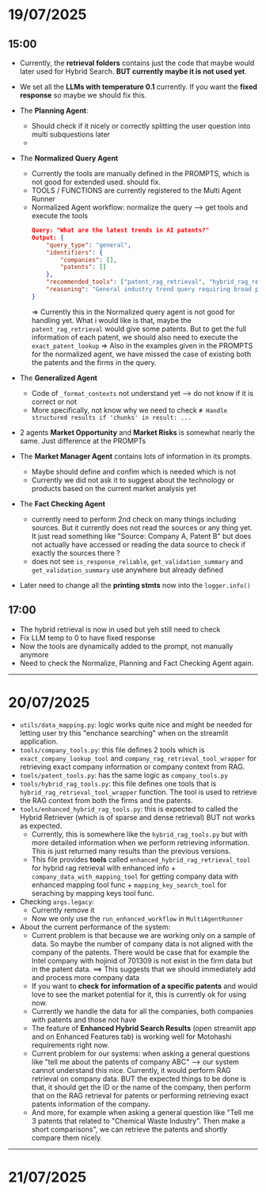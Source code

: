 # 19/07/2025 

## 15:00 

- Currently, the **retrieval folders** contains just the code that maybe would later used for Hybrid Search. **BUT currently maybe it is not used yet**. 

- We set all the **LLMs with temperature 0.1** currently. If you want the **fixed response** so maybe we should fix this.

- The **Planning Agent**: 
  - Should check if it nicely or correctly splitting the user question into multi subquestions later 
  - 

- The **Normalized Query Agent**
  - Currently the tools are manually defined in the PROMPTS, which is not good for extended used. should fix.
  - TOOLS / FUNCTIONS are currently registered to the Multi Agent Runner 
  - Normalized Agent workflow: normalize the query --> get tools and execute the tools
    ```json
    Query: "What are the latest trends in AI patents?"
    Output: {
        "query_type": "general",
        "identifiers": {
            "companies": [],
            "patents": []
        },
        "recommended_tools": ["patent_rag_retrieval", "hybrid_rag_retrieval"],
        "reasoning": "General industry trend query requiring broad patent analysis"
    }
    ```
    => Currently this in the Normalized query agent is not good for handling yet. What i would like is that, maybe the ```patent_rag_retrieval``` would give some patents. But to get the full information of each patent, we should also need to execute the ```exact_patent_lookup```
    => Also in the examples given in the PROMPTS for the normalized agent, we have missed the case of existing both the patents and the firms in the query. 

- The **Generalized Agent**
  - Code of ```_format_contexts``` not understand yet --> do not know if it is correct or not 
  - More specifically, not know why we need to check ```# Handle structured results if 'chunks' in result: ... ```

- 2 agents **Market Opportunity** and **Market Risks** is somewhat nearly the same. Just difference at the PROMPTs

- The **Market Manager Agent** contains lots of information in its prompts.
  - Maybe should define and confim which is needed which is not 
  - Currently we did not ask it to suggest about the technology or products based on the current market analysis yet 

- The **Fact Checking Agent** 
  - currently need to perform 2nd check on many things including sources. But it currently does not read the sources or any thing yet. It just read something like "Source: Company A, Patent B" but does not actually have accessed or reading the data source to check if exactly the sources there ? 
  - does not see ```is_response_reliable```, ```get_validation_summary``` and ```get_validation_summary``` use anywhere but already defined 

- Later need to change all the **printing stmts** now into the ```logger.info()```

## 17:00

- The hybrid retrieval is now in used but yeh still need to check 
- Fix LLM temp to 0 to have fixed response 
- Now the tools are dynamically added to the prompt, not manually anymore 
- Need to check the Normalize, Planning and Fact Checking Agent again. 

--- 

# 20/07/2025

- `utils/data_mapping.py`: logic works quite nice and might be needed for letting user try this "enchance searching" when on the streamlit application. 
- `tools/company_tools.py`: this file defines 2 tools which is `exact_company_lookup_tool` and `company_rag_retrieval_tool_wrapper` for retrieving exact company information or company context from RAG.
- `tools/patent_tools.py`: has the same logic as `company_tools.py`
- `tools/hybrid_rag_tools.py`: this file defines one tools that is `hybrid_rag_retrieval_tool_wrapper` function. The tool is used to retrieve the RAG context from both the firms and the patents.
- `tools/enhanced_hybrid_rag_tools.py`: this is expected to called the Hybrid Retriever (which is of sparse and dense retrieval) BUT not works as expected. 
  - Currently, this is somewhere like the `hybrid_rag_tools.py` but with more detailed information when we perform retrieving information. This is just returned many results than the previous versions. 
  - This file provides **tools** called `enhanced_hybrid_rag_retrieval_tool` for hybrid rag retrieval with enhanced info + `company_data_with_mapping_tool` for getting company data with enhanced mapping tool func + `mapping_key_search_tool` for seraching by mapping keys tool func.
- Checking `args.legacy`:
  - Currently remove it 
  - Now we only use the `run_enhanced_workflow` in `MultiAgentRunner`
- About the current performance of the system:
  - Current problem is that because we are working only on a sample of data. So maybe the number of company data is not aligned with the company of the patents. There would be case that for example the Intel company with hojinid of 701309 is not exist in the firm data but in the patent data. 
  ==> This suggests that we should immediately add and process more company data 
  - If you want to **check for information of a specific patents** and would love to see the market potential for it, this is currently ok for using now. 
  - Currently we handle the data for all the companies, both companies with patents and those not have 
  - The feature of **Enhanced Hybrid Search Results** (open streamlit app and on Enhanced Features tab) is working well for Motohashi requirements right now. 
  - Current problem for our systems: when asking a general questions like "tell me about the patents of company ABC" --> our system cannot understand this nice. Currently, it would perform RAG retrieval on company data. BUT the expected things to be done is that, it should get the ID or the name of the company, then perform that on the RAG retrieval for patents or performing retrieving exact patents information of the company.
  - And more, for example when asking a general question like "Tell me 3 patents that related to "Chemical Waste Industry". Then make a short comparisons", we can retrieve the patents and shortly compare them nicely. 

--- 

# 21/07/2025 




